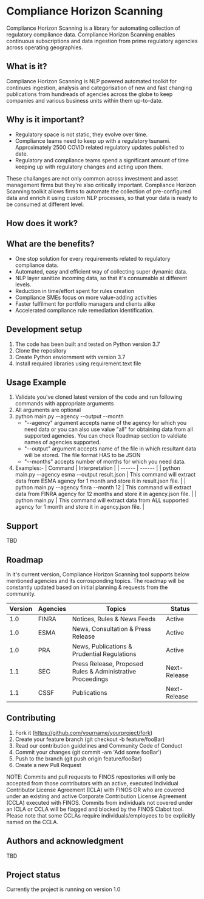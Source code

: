 # Compliance Horizon Scanning
Compliance Horizon Scanning is a library for automating collection of regulatory compliance data.
Compliance Horizon Scanning enables continuous subscriptions and data ingestion from prime regulatory agencies across operating geographies.

## What is it?
Compliance Horizon Scanning is NLP powered automated toolkit for continues ingestion, analysis and categorisation of new and fast changing publications from hundreads of agencies across the globe to keep companies and various business units within them up-to-date. 

## Why is it important?
- Regulatory space is not static, they evolve over time.
- Compliance teams need to keep up with a regulatory tsunami. Approximately 2500 COVID related regulatory updates published to date.
- Regulatory and compliance teams spend a significant amount of time keeping up with regulatory changes and acting upon them.

These challanges are not only common across investment and asset management firms but they're also critically important. Compliance Horizon Scanning toolkit allows firms to automate the collection of pre-configured data and enrich it using custom NLP processes, so that your data is ready to be consumed at different level.  

## How does it work?

## What are the benefits?
- One stop solution for every requirements related to regulatory compliance data. 
- Automated, easy and efficient way of collecting super dynamic data. 
- NLP layer sanitize incoming data, so that it's consumable at different levels. 
- Reduction in time/effort spent for rules creation
- Compliance SMEs focus on more value-adding activities
- Faster fulfilment for portfolio managers and clients alike
- Accelerated compliance rule remediation identification.


## Development setup
1. The code has been built and tested on Python version 3.7
2. Clone the repository
3. Create Python enviornment with version 3.7
4. Install required libraries using requirement.text file

## Usage Example
1. Validate you've cloned latest version of the code and run following commands with appropriate arguments
2. All arguments are optional
3. python main.py --agency --output --month
    - "--agency" argument accepts name of the agency for which you need data or you can also use value "all" for obtaining data from all supported agencies. You can check Roadmap section to valdiate names of agencies supported. 
    - "--output" argument accepts name of the file in which resultant data will be stored. The file format HAS to be JSON
    - "--months" accepts number of months for which you need data. 
4. Examples:- 
    | Command | Interpretation |
    | ------ | ------ |
    | python main.py --agency esma --output result.json | This command will extract data from ESMA agency for 1 month and store it in result.json file. |
    | python main.py --agency finra --month 12 | This command will extract data from FINRA agency for 12 months and store it in agency.json file. |
    | python main.py | This command will extract data from ALL supported agency for 1 month and store it in agency.json file. |
    
## Support
TBD

## Roadmap
In it's current version, Compliance Horizon Scanning tool supports below mentioned agencies and its corrosponding topics. The roadmap will be constantly updated based on initial planning & requests from the community. 

| Version | Agencies | Topics | Status |
| ------ | ------ | ------ | ------ | 
| 1.0 | FINRA | Notices, Rules & News Feeds| Active |
| 1.0 | ESMA  | News, Consultation & Press Release | Active |
| 1.0 | PRA | News, Publications & Prudential Regulations| Active |
| 1.1 | SEC | Press Release, Proposed Rules & Administrative Proceedings | Next-Release |
| 1.1 | CSSF | Publications | Next-Release |

## Contributing
1. Fork it (https://github.com/yourname/yourproject/fork)
2. Create your feature branch (git checkout -b feature/fooBar)
3. Read our contribution guidelines and Community Code of Conduct
4. Commit your changes (git commit -am 'Add some fooBar')
5. Push to the branch (git push origin feature/fooBar)
6. Create a new Pull Request

NOTE: Commits and pull requests to FINOS repositories will only be accepted from those contributors with an active, executed Individual Contributor License Agreement (ICLA) with FINOS OR who are covered under an existing and active Corporate Contribution License Agreement (CCLA) executed with FINOS. Commits from individuals not covered under an ICLA or CCLA will be flagged and blocked by the FINOS Clabot tool. Please note that some CCLAs require individuals/employees to be explicitly named on the CCLA.

## Authors and acknowledgment
TBD

## Project status
Currently the project is running on version 1.0
